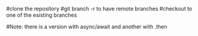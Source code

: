 #clone the repository
#git branch -r to have remote branches
#checkout to one of the esisting branches

#Note: there is a version with async/await and another with .then
